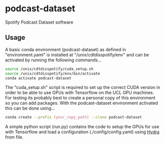 # podcast-dataset

Spotify Podcast Dataset software

## Usage

A basic conda environment (podcast-dataset) as defined in "environment.yaml" is installed at "/unix/cdtdisspotify/env" and can be activated by running the following commands...

```bash
source /unix/cdtdisspotify/cuda_setup.sh
source /unix/cdtdisspotify/env/bin/activate
conda activate podcast-dataset
```

The "cuda_setup.sh" script is required to set up the correct CUDA version in order to be able to use GPUs with Tensorflow on the UCL GPU machines. For testing its probably best to create a personal copy of this environment so you can add packages. With the podcast-dataset environment activated this can be done using...

```bash
conda create --prefix [your_copy_path] --clone podcast-dataset
```

A simple python script (run.py) contains the code to setup the GPUs for use with Tensorflow and load a configuration (./config/config.yaml) using [Hydra](https://hydra.cc/) from file.